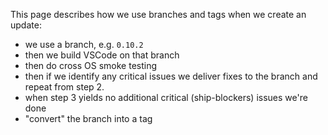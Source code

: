 This page describes how we use branches and tags when we create an update:
- we use a branch, e.g. `0.10.2`
- then we build VSCode on that branch
- then do cross OS smoke testing
- then if we identify any critical issues we deliver fixes to the branch and repeat from step 2.
- when step 3 yields no additional critical (ship-blockers) issues we're done
- "convert" the branch into a tag
